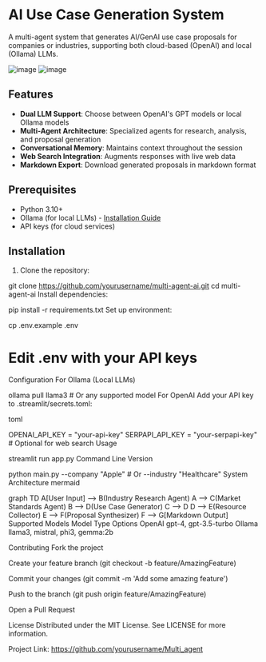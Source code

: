 # AI Use Case Generation System

A multi-agent system that generates AI/GenAI use case proposals for companies or industries, supporting both cloud-based (OpenAI) and local (Ollama) LLMs.

![image](https://github.com/user-attachments/assets/4ba135d5-1781-45d2-8880-7da632c4075c)
![image](https://github.com/user-attachments/assets/bf92450a-da72-4365-ba09-045e866835d5)

## Features

- **Dual LLM Support**: Choose between OpenAI's GPT models or local Ollama models
- **Multi-Agent Architecture**: Specialized agents for research, analysis, and proposal generation
- **Conversational Memory**: Maintains context throughout the session
- **Web Search Integration**: Augments responses with live web data
- **Markdown Export**: Download generated proposals in markdown format

## Prerequisites

- Python 3.10+
- Ollama (for local LLMs) - [Installation Guide](https://ollama.com/)
- API keys (for cloud services)

## Installation

1. Clone the repository:

git clone https://github.com/yourusername/multi-agent-ai.git
cd multi-agent-ai
Install dependencies:



pip install -r requirements.txt
Set up environment:


cp .env.example .env
# Edit .env with your API keys
Configuration
For Ollama (Local LLMs)

ollama pull llama3  # Or any supported model
For OpenAI
Add your API key to .streamlit/secrets.toml:

toml

OPENAI_API_KEY = "your-api-key"
SERPAPI_API_KEY = "your-serpapi-key"  # Optional for web search
Usage

streamlit run app.py
Command Line Version

python main.py --company "Apple"  # Or --industry "Healthcare"
System Architecture
mermaid

graph TD
    A[User Input] --> B(Industry Research Agent)
    A --> C(Market Standards Agent)
    B --> D(Use Case Generator)
    C --> D
    D --> E(Resource Collector)
    E --> F(Proposal Synthesizer)
    F --> G[Markdown Output]
Supported Models
Model Type	Options
OpenAI	gpt-4, gpt-3.5-turbo
Ollama	llama3, mistral, phi3, gemma:2b

Contributing
Fork the project

Create your feature branch (git checkout -b feature/AmazingFeature)

Commit your changes (git commit -m 'Add some amazing feature')

Push to the branch (git push origin feature/AmazingFeature)

Open a Pull Request

License
Distributed under the MIT License. See LICENSE for more information.


Project Link: https://github.com/yourusername/Multi_agent
